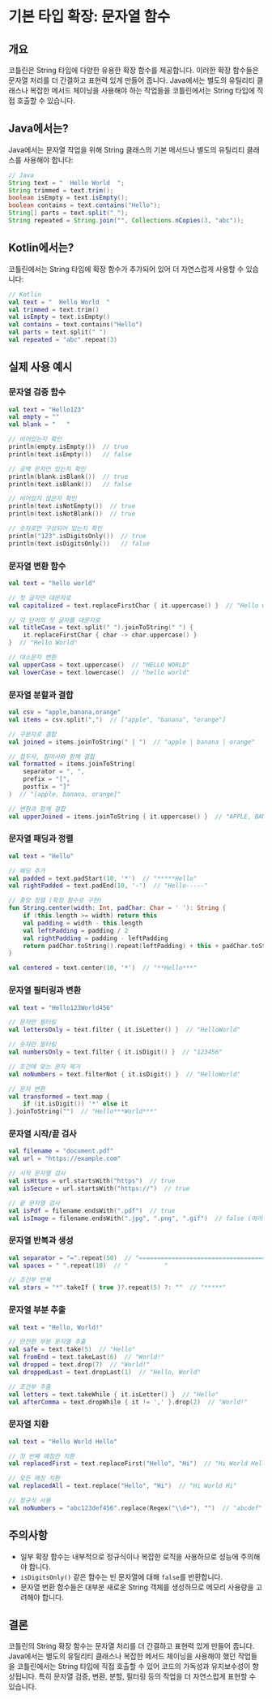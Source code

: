# 기본 타입 확장: 문자열 함수

## 개요
코틀린은 String 타입에 다양한 유용한 확장 함수를 제공합니다. 이러한 확장 함수들은 문자열 처리를 더 간결하고 표현력 있게 만들어 줍니다. Java에서는 별도의 유틸리티 클래스나 복잡한 메서드 체이닝을 사용해야 하는 작업들을 코틀린에서는 String 타입에 직접 호출할 수 있습니다.

## Java에서는?
Java에서는 문자열 작업을 위해 String 클래스의 기본 메서드나 별도의 유틸리티 클래스를 사용해야 합니다:

```java
// Java
String text = "  Hello World  ";
String trimmed = text.trim();
boolean isEmpty = text.isEmpty();
boolean contains = text.contains("Hello");
String[] parts = text.split(" ");
String repeated = String.join("", Collections.nCopies(3, "abc"));
```

## Kotlin에서는?
코틀린에서는 String 타입에 확장 함수가 추가되어 있어 더 자연스럽게 사용할 수 있습니다:

```kotlin
// Kotlin
val text = "  Hello World  "
val trimmed = text.trim()
val isEmpty = text.isEmpty()
val contains = text.contains("Hello")
val parts = text.split(" ")
val repeated = "abc".repeat(3)
```

## 실제 사용 예시

### 문자열 검증 함수
```kotlin
val text = "Hello123"
val empty = ""
val blank = "   "

// 비어있는지 확인
println(empty.isEmpty())  // true
println(text.isEmpty())   // false

// 공백 문자만 있는지 확인
println(blank.isBlank())  // true
println(text.isBlank())   // false

// 비어있지 않은지 확인
println(text.isNotEmpty())  // true
println(text.isNotBlank())  // true

// 숫자로만 구성되어 있는지 확인
println("123".isDigitsOnly())  // true
println(text.isDigitsOnly())   // false
```

### 문자열 변환 함수
```kotlin
val text = "hello world"

// 첫 글자만 대문자로
val capitalized = text.replaceFirstChar { it.uppercase() }  // "Hello world"

// 각 단어의 첫 글자를 대문자로
val titleCase = text.split(" ").joinToString(" ") { 
    it.replaceFirstChar { char -> char.uppercase() } 
}  // "Hello World"

// 대소문자 변환
val upperCase = text.uppercase()  // "HELLO WORLD"
val lowerCase = text.lowercase()  // "hello world"
```

### 문자열 분할과 결합
```kotlin
val csv = "apple,banana,orange"
val items = csv.split(",")  // ["apple", "banana", "orange"]

// 구분자로 결합
val joined = items.joinToString(" | ")  // "apple | banana | orange"

// 접두사, 접미사와 함께 결합
val formatted = items.joinToString(
    separator = ", ",
    prefix = "[",
    postfix = "]"
)  // "[apple, banana, orange]"

// 변환과 함께 결합
val upperJoined = items.joinToString { it.uppercase() }  // "APPLE, BANANA, ORANGE"
```

### 문자열 패딩과 정렬
```kotlin
val text = "Hello"

// 패딩 추가
val padded = text.padStart(10, '*')  // "*****Hello"
val rightPadded = text.padEnd(10, '-')  // "Hello-----"

// 중앙 정렬 (확장 함수로 구현)
fun String.center(width: Int, padChar: Char = ' '): String {
    if (this.length >= width) return this
    val padding = width - this.length
    val leftPadding = padding / 2
    val rightPadding = padding - leftPadding
    return padChar.toString().repeat(leftPadding) + this + padChar.toString().repeat(rightPadding)
}

val centered = text.center(10, '*')  // "**Hello***"
```

### 문자열 필터링과 변환
```kotlin
val text = "Hello123World456"

// 문자만 필터링
val lettersOnly = text.filter { it.isLetter() }  // "HelloWorld"

// 숫자만 필터링
val numbersOnly = text.filter { it.isDigit() }  // "123456"

// 조건에 맞는 문자 제거
val noNumbers = text.filterNot { it.isDigit() }  // "HelloWorld"

// 문자 변환
val transformed = text.map { 
    if (it.isDigit()) '*' else it 
}.joinToString("")  // "Hello***World***"
```

### 문자열 시작/끝 검사
```kotlin
val filename = "document.pdf"
val url = "https://example.com"

// 시작 문자열 검사
val isHttps = url.startsWith("https")  // true
val isSecure = url.startsWith("https://")  // true

// 끝 문자열 검사
val isPdf = filename.endsWith(".pdf")  // true
val isImage = filename.endsWith(".jpg", ".png", ".gif")  // false (여러 확장자 동시 검사)
```

### 문자열 반복과 생성
```kotlin
val separator = "=".repeat(50)  // "=================================================="
val spaces = " ".repeat(10)  // "          "

// 조건부 반복
val stars = "*".takeIf { true }?.repeat(5) ?: ""  // "*****"
```

### 문자열 부분 추출
```kotlin
val text = "Hello, World!"

// 안전한 부분 문자열 추출
val safe = text.take(5)  // "Hello"
val fromEnd = text.takeLast(6)  // "World!"
val dropped = text.drop(7)  // "World!"
val droppedLast = text.dropLast(1)  // "Hello, World"

// 조건부 추출
val letters = text.takeWhile { it.isLetter() }  // "Hello"
val afterComma = text.dropWhile { it != ',' }.drop(2)  // "World!"
```

### 문자열 치환
```kotlin
val text = "Hello World Hello"

// 첫 번째 매칭만 치환
val replacedFirst = text.replaceFirst("Hello", "Hi")  // "Hi World Hello"

// 모든 매칭 치환
val replacedAll = text.replace("Hello", "Hi")  // "Hi World Hi"

// 정규식 사용
val noNumbers = "abc123def456".replace(Regex("\\d+"), "")  // "abcdef"
```

## 주의사항
- 일부 확장 함수는 내부적으로 정규식이나 복잡한 로직을 사용하므로 성능에 주의해야 합니다.
- `isDigitsOnly()` 같은 함수는 빈 문자열에 대해 `false`를 반환합니다.
- 문자열 변환 함수들은 대부분 새로운 String 객체를 생성하므로 메모리 사용량을 고려해야 합니다.

## 결론
코틀린의 String 확장 함수는 문자열 처리를 더 간결하고 표현력 있게 만들어 줍니다. Java에서는 별도의 유틸리티 클래스나 복잡한 메서드 체이닝을 사용해야 했던 작업들을 코틀린에서는 String 타입에 직접 호출할 수 있어 코드의 가독성과 유지보수성이 향상됩니다. 특히 문자열 검증, 변환, 분할, 필터링 등의 작업을 더 자연스럽게 표현할 수 있습니다. 